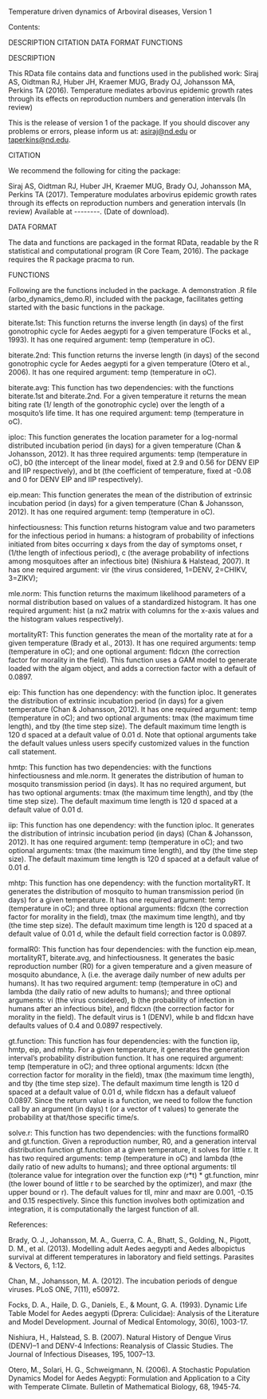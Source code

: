 Temperature driven dynamics of Arboviral diseases, Version 1Contents:DESCRIPTIONCITATIONDATA FORMATFUNCTIONSDESCRIPTIONThis RData file contains data and functions used in the published work: Siraj AS, Oidtman RJ, Huber JH, Kraemer MUG, Brady OJ, Johansson MA, Perkins TA (2016). Temperature mediates arbovirus epidemic growth rates through its effects on reproduction numbers and generation intervals (In review)This is the release of version 1 of the package. If you should discover any problems or errors, please inform us at: asiraj@nd.edu or taperkins@nd.edu.CITATIONWe recommend the following for citing the package:Siraj AS, Oidtman RJ, Huber JH,  Kraemer MUG, Brady OJ, Johansson MA, Perkins TA (2017). Temperature modulates arbovirus epidemic growth rates through its effects on reproduction numbers and generation intervals (In review)Available at --------. (Date of download).DATA FORMATThe data and functions are packaged in the format RData, readable by the R statistical and computational program (R Core Team, 2016). The package requires the R package pracma to run. FUNCTIONSFollowing are the functions included in the package.  A demonstration .R file (arbo_dynamics_demo.R), included with the package, facilitates getting started with the basic functions in the package.biterate.1st: This function returns the inverse length (in days) of the first gonotrophic cycle for Aedes aegypti for a given temperature (Focks et al., 1993). It has one required argument: temp (temperature in oC).biterate.2nd: This function returns the inverse length (in days) of the second gonotrophic cycle for Aedes aegypti for a given temperature (Otero et al., 2006). It has one required argument: temp (temperature in oC).biterate.avg: This function has two dependencies: with the functions biterate.1st and biterate.2nd. For a given temperature it returns the mean biting rate (1/ length of the gonotrophic cycle) over the length of a mosquito’s life time. It has one required argument: temp (temperature in oC).iploc: This function generates the location parameter for a log-normal distributed incubation period (in days) for a given temperature (Chan & Johansson, 2012). It has three required arguments: temp (temperature in oC), b0 (the intercept of the linear model, fixed at 2.9 and 0.56 for DENV EIP and IIP respectively), and bt (the coefficient of temperature, fixed at -0.08 and 0 for DENV EIP and IIP respectively).eip.mean: This function generates the mean of the distribution of extrinsic incubation period (in days) for a given temperature (Chan & Johansson, 2012). It has one required argument: temp (temperature in oC). hinfectiousness: This function returns histogram value and two parameters for the infectious period in humans: a histogram of probability of infections initiated from bites occurring x days from the day of symptoms onset, r (1/the length of infectious period), c (the average probability of infections among mosquitoes after an infectious bite) (Nishiura & Halstead, 2007). It has one required argument: vir (the virus considered, 1=DENV, 2=CHIKV, 3=ZIKV);mle.norm: This function returns the maximum likelihood parameters of a normal distribution based on values of a standardized histogram.  It has one required argument: hist (a nx2 matrix with columns for the x-axis values and the histogram values respectively).mortalityRT: This function generates the mean of the mortality rate at for a given temperature (Brady et al., 2013). It has one required arguments: temp (temperature in oC); and one optional argument: fldcxn (the correction factor for morality in the field). This function uses a GAM model to generate loaded with the algam object, and adds a correction factor with a default of 0.0897.eip: This function has one dependency: with the function iploc. It generates the distribution of extrinsic incubation period (in days) for a given temperature (Chan & Johansson, 2012). It has one required argument: temp (temperature in oC); and two optional arguments: tmax (the maximum time length), and tby (the time step size). The default maximum time length is 120 d spaced at a default value of 0.01 d. Note that optional arguments take the default values unless users specify customized values in the function call statement.hmtp: This function has two dependencies: with the functions hinfectiousness and mle.norm. It generates the distribution of human to mosquito transmission period (in days). It has no required argument, but has two optional arguments: tmax (the maximum time length), and tby (the time step size). The default maximum time length is 120 d spaced at a default value of 0.01 d.iip: This function has one dependency: with the function iploc. It generates the distribution of intrinsic incubation period (in days) (Chan & Johansson, 2012). It has one required argument: temp (temperature in oC); and two optional arguments: tmax (the maximum time length), and tby (the time step size). The default maximum time length is 120 d spaced at a default value of 0.01 d. mhtp: This function has one dependency: with the function mortalityRT. It generates the distribution of mosquito to human transmission period (in days) for a given temperature. It has one required argument: temp (temperature in oC); and three optional arguments: fldcxn (the correction factor for morality in the field), tmax (the maximum time length), and tby (the time step size). The default maximum time length is 120 d spaced at a default value of 0.01 d, while the default field correction factor is 0.0897.formalR0: This function has four dependencies: with the function eip.mean, mortalityRT, biterate.avg, and hinfectiousness. It generates the basic reproduction number (R0) for a given temperature and a given measure of mosquito abundance, λ (i.e. the average daily number of new adults per humans). It has two required argument: temp (temperature in oC) and lambda (the daily ratio of new adults to humans); and three optional arguments: vi (the virus considered), b (the probability of infection in humans after an infectious bite), and fldcxn (the correction factor for morality in the field). The default virus is 1 (DENV), while b and fldcxn have defaults values of 0.4 and 0.0897 respectively.gt.function: This function has four dependencies: with the function iip, hmtp, eip, and mhtp. For a given temperature, it generates the generation interval’s probability distribution function. It has one required argument: temp (temperature in oC); and three optional arguments: ldcxn (the correction factor for morality in the field), tmax (the maximum time length), and tby (the time step size). The default maximum time length is 120 d spaced at a default value of 0.01 d, while fldcxn has a default valueof 0.0897. Since the return value is a function, we need to follow the function call by an argument (in days) t (or a vector of t values) to generate the probability at that/those specific time/s.solve.r: This function has two dependencies: with the functions formalR0 and gt.function. Given a reproduction number, R0, and a generation interval distribution function gt.function at a given temperature, it solves for little r. It has two required arguments: temp (temperature in oC) and lambda (the daily ratio of new adults to humans); and three optional arguments: tll (tolerance value for integration over the function exp (r*t) * gt.function, minr (the lower bound of little r to be searched by the optimizer), and maxr (the upper bound or r). The default values for tll, minr and maxr are 0.001, -0.15 and 0.15 respectively. Since this function involves both optimization and integration, it is computationally the largest function of all.References:Brady, O. J., Johansson, M. A., Guerra, C. A., Bhatt, S., Golding, N., Pigott, D. M., et al. (2013). Modelling adult Aedes aegypti and Aedes albopictus survival at different temperatures in laboratory and field settings. Parasites & Vectors, 6, 1:12.Chan, M., Johansson, M. A. (2012). The incubation periods of dengue viruses. PLoS ONE, 7(11), e50972.Focks, D. A., Haile, D. G., Daniels, E., & Mount, G. A. (1993). Dynamic Life Table Model for Aedes aegypti (Dprera: Culicidae): Analysis of the Literature and Model Development. Journal of Medical Entomology, 30(6), 1003-17.Nishiura, H., Halstead, S. B. (2007). Natural History of Dengue Virus (DENV)–1 and DENV-4 Infections: Reanalysis of Classic Studies. The Journal of Infectious Diseases, 195, 1007–13.Otero, M., Solari, H. G., Schweigmann, N. (2006). A Stochastic Population Dynamics Model for Aedes Aegypti: Formulation and Application to a City with Temperate Climate. Bulletin of Mathematical Biology, 68, 1945-74.